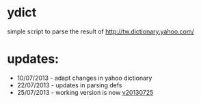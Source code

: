 ydict
=====

simple script to parse the result of http://tw.dictionary.yahoo.com/

# updates:
* 10/07/2013 - adapt changes in yahoo dictionary
* 22/07/2013 - updates in parsing defs
* 25/07/2013 - working version is now [v20130725](https://github.com/freehaha/ydict/releases/tag/v20130725)
